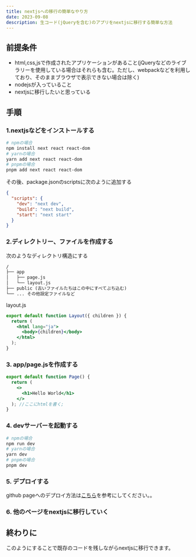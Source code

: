```yaml
---
title: nextjsへの移行の簡単なやり方
date: 2023-09-08
description: 生コード(jQueryを含む)のアプリをnextjsに移行する簡単な方法
---
```


## 前提条件

- html,css,jsで作成されたアプリケーションがあること(jQueryなどのライブラリーを使用している場合はそれらも含む。ただし、webpackなどを利用しており、そのままブラウザで表示できない場合は除く)
- nodejsが入っていること
- nextjsに移行したいと思っている

## 手順

### 1.nextjsなどをインストールする

```bash
# npmの場合
npm install next react react-dom
# yarnの場合
yarn add next react react-dom
# pnpmの場合
pnpm add next react react-dom
```

その後、package.jsonのscriptsに次のように追加する

```json
{
  "scripts": {
    "dev": "next dev",
    "build": "next build",
    "start": "next start"
  }
}
```

### 2.ディレクトリー、ファイルを作成する

次のようなディレクトリ構造にする

```txt
/
├── app
│   ├── page.js
│   └── layout.js
├── public (古いファイルたちはこの中にすべてぶち込む)
└── ... その他設定ファイルなど
```

layout.js

```jsx
export default function Layout({ children }) {
  return (
    <html lang="ja">
      <body>{children}</body>
    </html>
  );
}
```

### 3. app/page.jsを作成する

```jsx
export default function Page() {
  return (
    <>
      <h1>Hello World</h1>
    </>
  ); //ここにhtmlを書く;
}
```

### 4. devサーバーを起動する

```bash
# npmの場合
npm run dev
# yarnの場合
yarn dev
# pnpmの場合
pnpm dev
```

### 5. デプロイする

github pageへのデプロイ方法は[こちら](./20230831)を参考にしてください。。

### 6. 他のページをnextjsに移行していく

## 終わりに

このようにすることで既存のコードを残しながらnextjsに移行できます。
